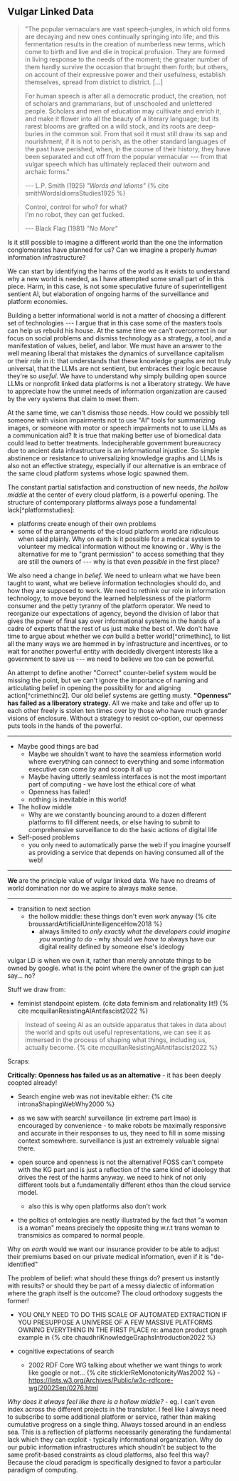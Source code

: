## Vulgar Linked Data

> "The popular vernaculars are vast speech-jungles, in which old forms are decaying and new ones continually springing into life; and this fermentation results in the creation of numberless new terms, which come to birth and live and die in tropical profusion. They are formed in living response to the needs of the moment; the greater number of them hardly survive the occasion that brought them forth; but others, on account of their expressive power and their usefulness, establish themselves, spread from district to district. [...]
>
> For human speech is after all a democratic product, the creation, not of scholars and grammarians, but of unschooled and unlettered people. Scholars and men of education may cultivate and enrich it, and make it flower into all the beauty of a literary language; but its rarest blooms are grafted on a wild stock, and its roots are deep-buries in the common soil. From that soil it must still draw its sap and nourishment, if it is not to perish, as the other standard languages of the past have perished, when, in the course of their history, they have been separated and cut off from the popular vernacular --- from that vulgar speech which has ultimately replaced their outworn and archaic forms." 
>
> --- L.P. Smith (1925) *"Words and Idioms"* {% cite smithWordsIdiomsStudies1925 %}

> Control, control for who? for what?<br>I'm no robot, they can get fucked.
>
> --- Black Flag (1981) *"No More"*

Is it still possible to imagine a different world than the one the information conglomerates have planned for us? Can we imagine a properly *human* information infrastructure?

We can start by identifying the harms of the world as it exists to understand why a new world is needed, as I have attempted some small part of in this piece. Harm, in this case, is not some speculative future of superintelligent sentient AI, but elaboration of ongoing harms of the surveillance and platform economies. 

Building a better informational world is not a matter of choosing a different set of technologies --- I argue that in this case some of the masters tools can help us rebuild his house. At the same time we can't overcorrect in our focus on social problems and dismiss technology as a strategy, a tool, and a manifestation of values, belief, and labor. We must have an answer to the well meaning liberal that mistakes the dynamics of surveillance capitalism or their role in it: that understands that these knowledge graphs are not truly universal, that the LLMs are not sentient, but embraces their logic because they're so *useful.* We have to understand why simply building open source LLMs or nonprofit linked data platforms is not a liberatory strategy. We have to appreciate how the unmet needs of information organization are caused by the very systems that claim to meet them.

At the same time, we can't dismiss those needs. How could we possibly tell someone with vision impairments not to use "AI" tools for summarizing images, or someone with motor or speech impairments not to use LLMs as a communication aid? It is true that making better use of biomedical data could lead to better treatments. Indecipherable government bureaucracy due to ancient data infrastructure is an informational injustice. So simple abstinence or resistance to universalizing knowledge graphs and LLMs is also not an effective strategy, especially if our alternative is an embrace of the same cloud platform systems whose logic spawned them. 

The constant partial satisfaction and construction of new needs, *the hollow middle* at the center of every cloud platform, is a powerful opening. The structure of contemporary platforms always pose a fundamental lack[^platformstudies]:  
- platforms create enough of their own problems
- some of the arrangements of the cloud platform world are ridiculous when said plainly. Why on earth is it possible for a medical system to volunteer my medical information without me knowing or . Why is the alternative for me to "grant permission" to access something that they are still the owners of --- why is that even *possible* in the first place? 

We also need a change in *belief.* We need to unlearn what we have been taught to want, what we believe information technologies should do, and how they are supposed to work. We need to rethink our role in information technology, to move beyond the learned helplessness of the platform consumer and the petty tyranny of the platform operator. We need to reorganize our expectations of agency, beyond the division of labor that gives the power of final say over informational systems in the hands of a cadre of experts that the rest of us just make the best of. We don't have time to argue about whether we *can* build a better world[^crimethinc], to list all the many ways we are hemmed in by infrastructure and incentives, or to wait for another powerful entity with decidedly divergent interests like a government to save us --- we need to believe we too can be powerful.

An attempt to define another "Correct" counter-belief system would be missing the point, but we can't ignore the importance of naming and articulating belief in opening the possibility for and aligning action[^crimethinc2]. Our old belief systems are getting musty.
**"Openness" has failed as a liberatory strategy.** All we make and take and offer up to each other freely is stolen ten times over by those who have much grander visions of enclosure. Without a strategy to resist co-option, our openness puts tools in the hands of the powerful. 





---

- Maybe good things are bad
	- Maybe we shouldn't want to have the seamless information world where everything can connect to everything and some information executive can come by and scoop it all up
	- Maybe having utterly seamless interfaces is not the most important part of computing - we have lost the ethical core of what 
	- Openness has failed!
	- nothing is inevitable in this world!
- The hollow middle
	- Why are we constantly bouncing around to a dozen different platforms to fill different needs, or else having to submit to comprehensive surveillance to do the basic actions of digital life
- Self-posed problems
	- you only need to automatically parse the web if you imagine yourself as providing a service that depends on having consumed all of the web!

---

**We** are the principle value of vulgar linked data. We have no dreams of world domination nor do we aspire to always make sense.

---

- transition to next section
	- the hollow middle: these things don't even *work* anyway {% cite broussardArtificialUnintelligenceHow2018 %}
		- always limited to *only exactly what the developers could imagine you wanting to do* - why should we *have to* always have our digital reality defined by someone else's ideology


vulgar LD is when we own it, rather than merely annotate things to be owned by google. what is the point where the owner of the graph can just say... no?

Stuff we draw from:
- feminist standpoint epistem. (cite data feminism and relationality lit!) {% cite mcquillanResistingAIAntifascist2022 %}
> Instead of seeing AI as an outside apparatus that takes in data about the world and spits out useful representations, we can see it as immersed in the process of shaping what things, including us, actually become. {% cite mcquillanResistingAIAntifascist2022 %}

Scraps: 

**Critically: Openness has failed us as an alternative** - it has been deeply coopted already!

- Search engine web was not inevitable either: {% cite intronaShapingWebWhy2000 %}
- as we saw with search! surveillance (in extreme part lmao) is encouraged by convenience - to make robots be maximally responsive and accurate in their responses to us, they need to fill in some missing context somewhere. surveillance is just an extremely valuable signal there. 
- open source and openness is not the alternative! FOSS can't compete with the KG part and is just a reflection of the same kind of ideology that drives the rest of the harms anyway. we need to hink of not only different tools but a fundamentally different ethos than the cloud service model. 
	- also this is why open platforms also don't work

- the poltics of ontologies are neatly illustrated by the fact that "a woman is a woman" means precisely the opposite thing w.r.t trans woman to transmisics as compared to normal people.

Why on *earth* would we want our insurance provider to be able to adjust their premiums based on our private medical information, even if it is "de-identified"

The problem of belief: what should these things do? present us instantly with results? or should they be part of a messy dialectic of information where the graph itself is the outcome? The cloud orthodoxy suggests the former!

- YOU ONLY NEED TO DO THIS SCALE OF AUTOMATED EXTRACTION IF YOU PRESUPPOSE A UNIVERSE OF A FEW MASSIVE PLATFORMS OWNING EVERYTHING IN THE FIRST PLACE re: amazon product graph example in {% cite chaudhriKnowledgeGraphsIntroduction2022 %}

- cognitive expectations of search
	- 2002 RDF Core WG talking about whether we want things to work like google or not... {% cite sticklerReMonotonicityWas2002 %} - https://lists.w3.org/Archives/Public/w3c-rdfcore-wg/2002Sep/0276.html

*Why does it always feel like there is a hollow middle?* - eg. I can't even index across the different projects in the translator. I feel like I always need to subscribe to some additional platform or service, rather than making cumulative progress on a single thing. Always tossed around in an endless sea. This is a reflection of platforms necessarily generating the fundamental lack which they can exploit - typically informational organization. Why do our public information infrastructures which shoudln't be subject to the same profit-based constraints as cloud platforms, also feel this way? Because the cloud paradigm is specifically designed to favor a particular paradigm of computing.
